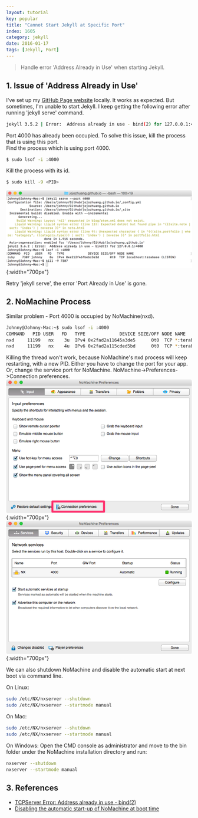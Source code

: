 ```yaml
---
layout: tutorial
key: popular
title: "Cannot Start Jekyll at Specific Port"
index: 1605
category: jekyll
date: 2016-01-17
tags: [Jekyll, Port]
---
```


> Handle error 'Address Already in Use' when starting Jekyll.

## 1. Issue of 'Address Already in Use'
I've set up my [GitHub Page website](http://rongzhuang.me/) locally. It works as expected. But sometimes, I'm unable to start Jekyll. I keep getting the following error after running 'jekyll serve' command.
```sh
jekyll 3.5.2 | Error:  Address already in use - bind(2) for 127.0.0.1:4000
```
Port 4000 has already been occupied. To solve this issue, kill the process that is using this port.  
Find the process which is using port 4000.
```sh
$ sudo lsof -i :4000
```

Kill the process with its id.
```sh
$ sudo kill -9 <PID>
```
![image](/public/images/jekyll/1605/port.png){:width="700px"}  

Retry 'jekyll serve', the error 'Port Already in Use' is gone.

## 2. NoMachine Process
Similar problem - Port 4000 is occupied by NoMachine(nxd).
```sh
Johnny@Johnny-Mac:~$ sudo lsof -i :4000
COMMAND   PID USER   FD   TYPE             DEVICE SIZE/OFF NODE NAME
nxd     11199   nx    3u  IPv4 0x2fad2a11645a3de5      0t0  TCP *:terabase (LISTEN)
nxd     11199   nx    4u  IPv6 0x2fad2a115cded5bd      0t0  TCP *:terabase (LISTEN)
```
Killing the thread won't work, because NoMachine's nxd process will keep restarting, with a new PID. Either you have to change the port for your app. Or, change the service port for NoMachine. NoMachine->Preferences->Connection preferences.
![image](/public/images/jekyll/1605/nomachine_preferences.png){:width="700px"}  
![image](/public/images/jekyll/1605/nomachine_port.png){:width="700px"}  

We can also shutdown NoMachine and disable the automatic start at next boot via command line.

On Linux:
```sh
sudo /etc/NX/nxserver --shutdown
sudo /etc/NX/nxserver --startmode manual
```
On Mac:
```sh
sudo /etc/NX/nxserver --shutdown
sudo /etc/NX/nxserver --startmode manual
```
On Windows:
Open the CMD console as administrator and move to the bin folder under the NoMachine installation directory and run:
```sh
nxserver --shutdown
nxserver --startmode manual
```

## 3. References
* [TCPServer Error: Address already in use - bind(2)](https://stackoverflow.com/questions/10261477/tcpserver-error-address-already-in-use-bind2)
* [Disabling the automatic start-up of NoMachine at boot time](https://www.nomachine.com/AR04L00800)
